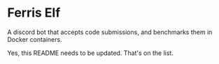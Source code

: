 
# Ferris Elf

A discord bot that accepts code submissions, and benchmarks them in Docker containers.

Yes, this README needs to be updated. That's on the list.